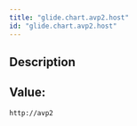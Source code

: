 ```yaml
---
title: "glide.chart.avp2.host"
id: "glide.chart.avp2.host"
---
```

## Description



## Value: 
```
http://avp2
```